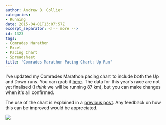 ```yaml
---
author: Andrew B. Collier
categories:
- Running
date: 2015-04-01T13:07:57Z
excerpt_separator: <!-- more -->
id: 1323
tags:
- Comrades Marathon
- Excel
- Pacing Chart
- Spreadsheet
title: 'Comrades Marathon Pacing Chart: Up Run'
---
```


I've updated my Comrades Marathon pacing chart to include both the Up and Down runs. You can grab it [here](http://162.243.184.248/wp-content/uploads/2015/04/comrades-pacing.xlsx). The data for this year's race are not yet finalised (I _think_ we will be running 87 km), but you can make changes when it's all confirmed.

<!--more-->

The use of the chart is explained in a [previous post](http://www.exegetic.biz/blog/2014/05/personalised-comrades-marathon-pacing-chart/). Any feedback on how this can be improved would be appreciated.

<img src="/img/2015/04/comrades-pacing-2015.png">
